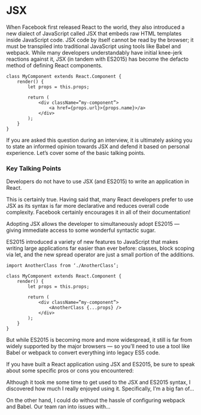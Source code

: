 # JSX

When Facebook first released React to the world, they also introduced a new dialect of JavaScript called JSX that embeds raw HTML templates inside JavaScript code. JSX code by itself cannot be read by the browser; it must be transpiled into traditional JavaScript using tools like Babel and webpack. While many developers understandably have initial knee-jerk reactions against it, JSX (in tandem with ES2015) has become the defacto method of defining React components.

```
class MyComponent extends React.Component {
    render() {
        let props = this.props;

        return (
            <div className=”my-component”>
                <a href={props.url}>{props.name}>/a>
            </div>
        );
    }
}
```

If you are asked this question during an interview, it is ultimately asking you to state an informed opinion towards JSX and defend it based on personal experience. Let’s cover some of the basic talking points.

### Key Talking Points

Developers do not have to use JSX (and ES2015) to write an application in React.

This is certainly true. Having said that, many React developers prefer to use JSX as its syntax is far more declarative and reduces overall code complexity. Facebook certainly encourages it in all of their documentation!

Adopting JSX allows the developer to simultaneously adopt ES2015 — giving immediate access to some wonderful syntactic sugar.

ES2015 introduced a variety of new features to JavaScript that makes writing large applications far easier than ever before: classes, block scoping via let, and the new spread operator are just a small portion of the additions.

```
import AnotherClass from ‘./AnotherClass’;

class MyComponent extends React.Component {
    render() {
        let props = this.props;

        return (
            <div className=”my-component”>
                <AnotherClass {...props} />
            </div>
        );
    }
}
```

But while ES2015 is becoming more and more widespread, it still is far from widely supported by the major browsers — so you’ll need to use a tool like Babel or webpack to convert everything into legacy ES5 code.

If you have built a React application using JSX and ES2015, be sure to speak about some specific pros or cons you encountered:

Although it took me some time to get used to the JSX and ES2015 syntax, I discovered how much I really enjoyed using it. Specifically, I’m a big fan of...

On the other hand, I could do without the hassle of configuring webpack and Babel. Our team ran into issues with...